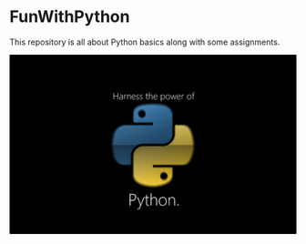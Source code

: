 # FunWithPython
This repository is all about Python basics along with some assignments.


![alt text](https://github.com/MachineLearnWithRosh/FunWithPython/blob/master/computers-programming-python-HD-Wallpaper.png)
